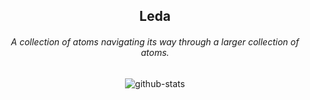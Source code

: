 <h2 align="center">Leda</h2>

<h6 align="center">A collection of atoms navigating its way through a larger collection of atoms.</h6>

<p align="center">
<img src="https://github-readme-stats.vercel.app/api?username=HypnotizedLeda&theme=dark&show_icons=true&count_private=true&hide=stars,issues"
alt="github-stats"/>
</p>
